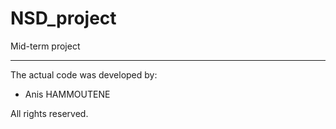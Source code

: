 # NSD_project
Mid-term project


****************************************************************************

The actual code was developed by:
- Anis HAMMOUTENE

All rights reserved.

